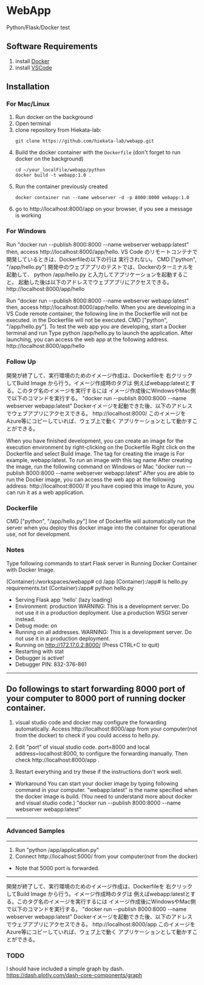 WebApp
=========
Python/Flask/Docker test

Software Requirements
---------------
1. install [Docker](https://www.docker.com/get-started)
2. install [VSCode](https://code.visualstudio.com/)

Installation
------------

### For Mac/Linux
1. Run docker on the background
1. Open terminal
1. clone repository from Hiekata-lab:
    ```
    git clone https://github.com/hiekata-lab/webapp.git
    ```
2. Build the docker container with the `Dockerfile` (don't forget to run docker on the background)
    ```
    cd ~/your_localFile/webapp/python
    docker build -t webapp:1.0 .
    ```
2. Run the container previously created
    ```
    docker container run --name webserver -d -p 8000:8000 webapp:1.0
    ```
2. go to http://localhost:8000/app on your browser, if you see a message is working

### For Windows
Run "docker run --publish 8000:8000 --name webserver webapp:latest"
then, access http://localhost:8000/app/hello.
VS Code のリモートコンテナで開発しているときは、Dockerfileの以下の行は
実行されない。
CMD ["python", "/app/hello.py"]
開発中のウェブアプリのテストでは、Dockerのターミナルを起動して、
python /app/hello.py と入力してアプリケーションを起動すること。
起動した後は以下のアドレスでウェブアプリにアクセスできる。
http://localhost:8000/app/hello

Run "docker run --publish 8000:8000 --name webserver webapp:latest"
then, access http://localhost:8000/app/hello.
When you are developing in a VS Code remote container, the following line in the Dockerfile will not be executed.
in the Dockerfile will not be executed.
CMD ["python", "/app/hello.py"].
To test the web app you are developing, start a Docker terminal and run
Type python /app/hello.py to launch the application.
After launching, you can access the web app at the following address.
http://localhost:8000/app/hello

### Follow Up
開発が終了して、実行環境のためのイメージ作成は、Dockerfileを
右クリックしてBuild Image から行う。イメージ作成時のタグは
例えばwebapp:latestとする。このタグ名のイメージを実行するには
イメージ作成後にWindowsやMac側で以下のコマンドを実行する。
"docker run --publish 8000:8000 --name webserver webapp:latest"
Dockerイメージを起動できた後、以下のアドレスでウェブアプリにアクセスできる。
http://localhost:8000/
このイメージをAzure等にコピーしていれば、ウェブ上で動く
アプリケーションとして動かすことができる。

When you have finished development, you can create an image for the execution environment by right-clicking on the Dockerfile
Right click on the Dockerfile and select Build Image. The tag for creating the image is
For example, webapp:latest. To run an image with this tag name
After creating the image, run the following command on Windows or Mac
"docker run --publish 8000:8000 --name webserver webapp:latest"
After you are able to run the Docker image, you can access the web app at the following address:
http://localhost:8000/
If you have copied this image to Azure, you can run it as a web application.

### Dockerfile
CMD ["python", "/app/hello.py"] line of Dockerfile
will automatically run the server when you deploy
this docker image into the container for operational use, not for development.

### Notes
Type following commands to start Flask server 
in Running Docker Container with Docker Image.

(Container):/workspaces/webapp# cd /app
(Container):/app# ls
hello.py          requirements.txt
(Container):/app# python hello.py
 * Serving Flask app 'hello' (lazy loading)
 * Environment: production
   WARNING: This is a development server. Do not use it in a production deployment.
   Use a production WSGI server instead.
 * Debug mode: on
 * Running on all addresses.
   WARNING: This is a development server. Do not use it in a production deployment.
 * Running on http://172.17.0.2:8000/ (Press CTRL+C to quit)
 * Restarting with stat
 * Debugger is active!
 * Debugger PIN: 832-376-861
-------------------------------------------
Do followings to start forwarding 8000 port of your computer to 8000 port of running docker container.
-------------------------------------------
1. visual studio code and docker may configure the forwarding automatically.
Access http://localhost:8000/app from your computer(not from the docker)
to check if you could access to hello.py.

2. Edit "port" of visual studio code. port=8000 and local address=localhost:8000,
to configure the forwarding manually.
Then check http://localhost:8000/app .

3. Restart everything and try these if the instructions don't work well.

* Workaround
You can start your docker image by typing following command in your computer.
"webapp:latest" is the name specified when the docker image is build.
(You need to understand more about docker and visual studio code.)
"docker run --publish 8000:8000 --name webserver webapp:latest"
-------------------------------------------

### Advanced Samples
-------------------------------------------
1. Run "python /app/application.py"
2. Connect http://localhost:5000/ from your computer(not from the docker)
* Note that 5000 port is forwarded.
-------------------------------------------

開発が終了して、実行環境のためのイメージ作成は、Dockerfileを
右クリックしてBuild Image から行う。イメージ作成時のタグは
例えばwebapp:latestとする。このタグ名のイメージを実行するには
イメージ作成後にWindowsやMac側で以下のコマンドを実行する。
"docker run --publish 8000:8000 --name webserver webapp:latest"
Dockerイメージを起動できた後、以下のアドレスでウェブアプリにアクセスできる。
http://localhost:8000/app
このイメージをAzure等にコピーしていれば、ウェブ上で動く
アプリケーションとして動かすことができる。

### TODO

I should have included a simple graph by dash. 
https://dash.plotly.com/dash-core-components/graph
